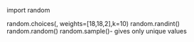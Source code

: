 import random

random.choices(, weights=[18,18,2],k=10)
random.randint()
random.random()
random.sample()- gives only unique values
